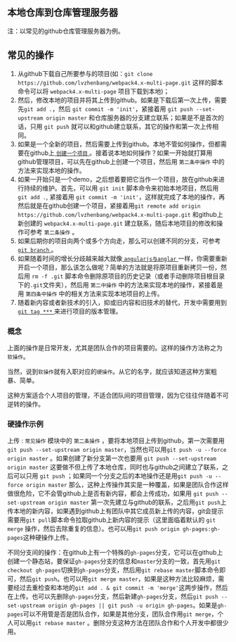 ## 本地仓库到仓库管理服务器

注：以常见的github仓库管理服务器为例。

## 常见的操作

1. 从github下载自己所要参与的项目(如：`git clone https://github.com/lvzhenbang/webpack4.x-multi-page.git` 这样的脚本命令可以将 `webpack4.x-multi-page` 项目下载到本地)；
2. 然后，修改本地的项目并将其上传到github。如果是下载后第一次上传，需要先`git add .`，然后 `git commit -m 'init'`，紧接着用 `git push --set-upstream origin master` 和仓库服务器的分支建立联系；如果是不是首次的话，只用 `git push` 就可以和github建立联系，其它的操作和第一次上传相同。
3. 如果是一个全新的项目，然后需要上传到github。本地不管如何操作，但都需要在github上[ `创建一个项目` ](https://help.github.com/en/articles/create-a-repo)。接着说本地如何操作？如果一开始就打算用github管理项目，可以先在github上创建一个项目，然后用 `第二条中操作` 中的方法来实现本地的操作。
4. 如果一开始只是一个demo，之后想着要把它当作一个项目，放在github来进行持续的维护。首先，可以用 `git init` 脚本命令来初始本地项目，然后用 `git add .`, 紧接着用 `git commit -m 'init'`，这样就完成了本地的操作，再然后就是在github创建一个项目，紧接着用`git remote add origin https://github.com/lvzhenbang/webpack4.x-multi-page.git` 和github上新创建的 `webpack4.x-multi-page.git` 建立联系，随后本地项目的修改和操作可参考 `第二条操作` 。
5. 如果后期你的项目向两个或多个方向走，那么可以创建不同的分支，可参考[ `git branch` ](https://github.com/lvzhenbang/article/blob/master/git/git-branch.md)。
6. 如果随着时间的增长分歧越来越大就像[ `angularjs与anglar` ](https://github.com/angular)一样，你需要重新开启一个项目，那么该怎么做呢？简单的方法就是将原项目重新拷贝一份，然后用 `rm -f .git` 脚本命令删除原项目的历史记录（或者手动删除项目根目录下的`.git`文件夹），然后用 `第二中操作` 中的方法来实现本地的操作，紧接着是用 `第四条中操作` 中的相关方法来实现本地项目的上传。
7. 随着新内容或者新技术的引入，抑或旧内容和旧技术的替代，开发中需要用到 [`git tag ***` ](https://github.com/lvzhenbang/article/blob/master/git/git-tag.md)来进行项目的版本管理。 


### 概念

上面的操作是日常开发，尤其是团队合作的项目需要的。这样的操作方法称之为 `软操作`。

当然，说到`软操作`就有入职对应的`硬操作`。从它的名字，就应该知道这种方案粗暴、简单。

这种方案适合个人项目的管理，不适合团队间的项目管理，因为它往往伴随着不可逆转的操作。

### 硬操作示例

上传 : `常见操作` 模块中的 `第二条操作` ，要将本地项目上传到github，第一次需要用 `git push --set-upstream origin master`，当然也可以用`git push -u --force origin master` 。如果创建了新分支第一次也要用 `git push --set-upstream origin master` 这要做不但上传了本地仓库，同时也与github之间建立了联系，之后可以只用 `git push` ；如果同一个分支之后的本地操作还是用`git push -u --force origin master` 那么，这种上传操作其实是一种覆盖，如果是团队合作这样做很危险，它不会管github上是否有新内容，都会上传成功，如果用 `git push --set-upstream origin master` 第一次先建立与github的联系，之后用`git push`上传本地的新内容，如果遇到github上有团队中其它成员新上传的内容，git会提示需要用`git pull`脚本命令拉取github上新内容的提示（这里面临着默认的 `git merge` 操作，然后去除重复的信息）。也可以用`git push origin gh-pages:gh-pages`这种硬操作上传。

不同分支间的操作：在github上有一个特殊的`gh-pages`分支，它可以在github上创建一个静态站，要保证`gh-pages`分支的信息和`master`分支的一致，首先用`git checkout gh-pages`切换到`gh-pages`分支，然后用`git rebase master`脚本命令即可，然后`git push`。也可以用`git merge master`，如果是这种方法比较麻烦，需要经过去重检查和本地的`git add . & git commit -m 'merge'`这两步操作，然后在上传。也可以先删除`gh-pages`分支，然后新建`gh-pages`分支，然后`git push --set-upstream origin gh-pages || git push -u origin gh-pages`。如果是`gh-pages`可以不用管是否是团队合作，如果是其他分支，团队合作用`git merge`，个人可以用`git rebase master` 。删除分支这种方法在团队合作和个人开发中都很少用。